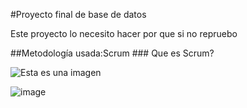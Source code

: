 #Proyecto final de base de datos
<p>Este proyecto lo necesito hacer por que si no repruebo</p>
##Metodología usada:Scrum
### Que es Scrum?

![Esta es una imagen](https://oracleteamusa-images.s3.amazonaws.com/original/m348_oracle.png)

![image](https://s3.amazonaws.com/scrumorg-website-prod/drupal/inline-images/2017-01/ScrumValuesPosterv3.png)
